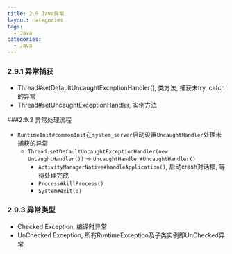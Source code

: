 ```yaml
---
title: 2.9 Java异常
layout: categories
tags:
  - Java
categories:
  - Java
---
```


### 2.9.1 异常捕获
* Thread#setDefaultUncaughtExceptionHandler(), 类方法, 捕获未try, catch的异常
* Thread#setUncaughtExceptionHandler, 实例方法

###2.9.2 异常处理流程
* `RuntimeInit#commonInit`在`system_server`启动设置`UncaughtHandler`处理未捕获的异常
    * `Thread.setDefaultUncaughtExceptionHandler(new UncaughtHandler())` -> `UncaughtHandler#UncaughtHandler()`
        * `ActivityManagerNative#handleApplication()`, 启动crash对话框, 等待处理完成
        * `Process#killProcess()`
        * `System#exit(0)`

### 2.9.3 异常类型
* Checked Exception, 编译时异常
* UnChecked Exception, 所有RuntimeException及子类实例即UnChecked异常
